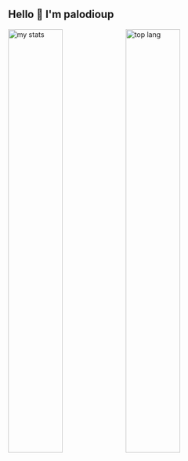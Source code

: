 ## Hello 👋 I'm palodioup

<img alt="my stats" align= "left" width="47%" src="https://github-readme-stats.vercel.app/api?username=ruby-gem"/>

<img alt="top lang" align= "left" width="47%" src="https://github-readme-stats.vercel.app/api/top-langs/?username=Kdev-hub&layout=compact"/>
